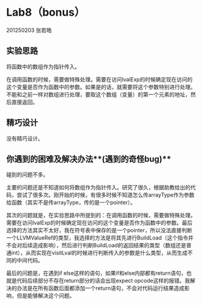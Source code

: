 # Lab8（bonus）

201250203 张若皓

## 实验思路

将函数中的数组作为指针传入。

在调用函数的时候，需要做特殊处理。需要在访问lvalExp的时候确定现在访问的这个变量是否作为函数中的参数。如果是的话，就需要将这个参数特别进行处理。不能和之前一样对数组进行处理，要取这个数组（变量）的第一个元素的地址，然后直接返回。

## 精巧设计

没有精巧设计。

## 你遇到的困难及解决办法**(**遇到的奇怪**bug)**

碰到的问题不多。

主要的问题还是不知道如何将数组作为指针传入。研究了很久，根据助教给出的代码，尝试了很多次。刚开始的时候，有很多时候不知道怎么传arrayType作为参数给函数（其实不是传arrayType，传的是一个pointer）。

其次的问题就是，在实验思路中所提到的：在调用函数的时候，需要做特殊处理。需要在访问lvalExp的时候确定现在访问的这个变量是否作为函数中的参数。最后选择的方法其实不太好，我在符号表中保存的是一个pointer，所以没法直接判断一个LLVMValueRef的类型，我选择的方法是将其先进行BuildLoad（这个指令并不会对后续造成影响），然后进行判断BuildLoad的返回结果的类型（数组还是普通int），从而实现在visitLval的时候进行判断传入的参数是什么类型，从而生成不同的中间代码。

最后的问题是，在遇到if else这样的语句，如果if和else内部都有return语句，也就是代码后续部分不存在return部分的话会出现expect opcode这样的报错。我解决的办法是在所有函数后面都添加一个return语句，不会对代码运行结果造成影响，但是能够解决这个问题。

